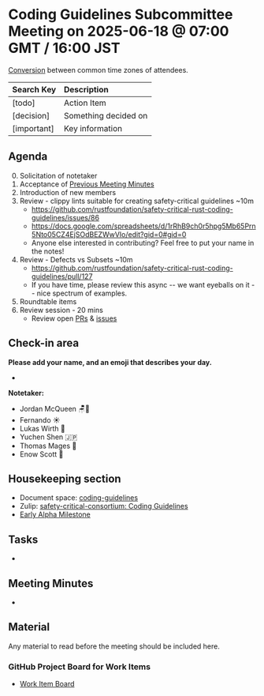 # Coding Guidelines Subcommittee Meeting on 2025-06-18 @ 07:00 GMT / 16:00 JST

[Conversion](https://www.worldtimebuddy.com/?qm=1&lid=2643743,683506,5128581,1850147&h=2643743&date=2025-6-18&sln=8-9&hf=1) between common time zones of attendees.

| Search Key | Description |
| :---- | :---- |
| \[todo\] | Action Item |
| \[decision\] | Something decided on |
| \[important\] | Key information |

## Agenda

0. Solicitation of notetaker
1. Acceptance of [Previous Meeting Minutes](https://github.com/rustfoundation/safety-critical-rust-consortium/blob/main/subcommittee/coding-guidelines/meetings/2025-06-10/minutes.md)
2. Introduction of new members
3. Review - clippy lints suitable for creating safety-critical guidelines ~10m
   * https://github.com/rustfoundation/safety-critical-rust-coding-guidelines/issues/86
   * https://docs.google.com/spreadsheets/d/1rRhB9ch0r5hpg5Mb65Prn5Nto05CZ4EjSOdBEZWwVIo/edit?gid=0#gid=0
   * Anyone else interested in contributing? Feel free to put your name in the notes!
4. Review - Defects vs Subsets ~10m
   * https://github.com/rustfoundation/safety-critical-rust-coding-guidelines/pull/127
   * If you have time, please review this async -- we want eyeballs on it -- nice spectrum of examples.
5. Roundtable items
6. Review session - 20 mins
   * Review open [PRs](https://github.com/rustfoundation/safety-critical-rust-coding-guidelines/pulls) & [issues](https://github.com/rustfoundation/safety-critical-rust-coding-guidelines/issues)

## Check-in area

**Please add your name, and an emoji that describes your day.**

* 

**Notetaker:**

* Jordan McQueen 🪑🤡
* Fernando ☀️
* Lukas Wirth 🙂
* Yuchen Shen 🇯🇵
* Thomas Mages 🎉
* Enow Scott 🙂

## Housekeeping section

* Document space: [coding-guidelines](https://github.com/rustfoundation/safety-critical-rust-consortium/tree/main/subcommittee/coding-guidelines)
* Zulip: [safety-critical-consortium: Coding Guidelines](https://rust-lang.zulipchat.com/#narrow/channel/445688-safety-critical-consortium/topic/Coding.20Guidelines)
* [Early Alpha Milestone](https://github.com/rustfoundation/safety-critical-rust-coding-guidelines/milestone/1)

## Tasks

* 

## Meeting Minutes

* 

## Material

Any material to read before the meeting should be included here.

### GitHub Project Board for Work Items

* [Work Item Board](https://github.com/orgs/rustfoundation/projects/1)


